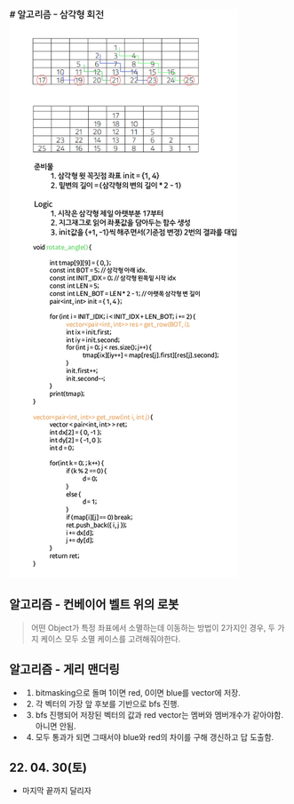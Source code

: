 ![Alt text](./img/img_220430.jpg)

 ## 알고리즘 - 컨베이어 벨트 위의 로봇

  > 어떤 Object가 특정 좌표에서 소멸하는데 이동하는 방법이 2가지인 경우, 두 가지 케이스 모두 소멸 케이스를 고려해줘야한다.

## 알고리즘 - 게리 맨더링

 - 1. bitmasking으로 돌며 1이면 red, 0이면 blue를 vector에 저장.

 - 2. 각 벡터의 가장 앞 후보를 기반으로 bfs 진행.

 - 3. bfs 진행되어 저장된 벡터의 값과 red vector는 멤버와 멤버개수가 같아야함. 아니면 안됨.

 - 4. 모두 통과가 되면 그때서야 blue와 red의 차이를 구해 갱신하고 답 도출함.


## 22. 04. 30(토)

 - 마지막 끝까지 달리자

 
